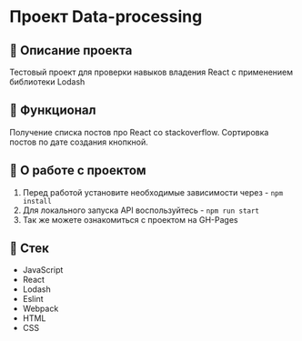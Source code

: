 # Проект Data-processing

## :page_with_curl: Описание проекта

Тестовый проект для проверки навыков владения React с применением библиотеки Lodash

## :book: Функционал

Получение списка постов про React со stackoverflow.
Сортировка постов по дате создания кнопкной.

## :wrench: О работе с проектом

1. Перед работой установите необходимые зависимости через - `npm install`
2. Для локального запуска API воспользуйтесь - `npm run start`
3. Так же можете ознакомиться с проектом на GH-Pages

## :bookmark_tabs: Стек

- JavaScript
- React
- Lodash
- Eslint
- Webpack
- HTML
- CSS